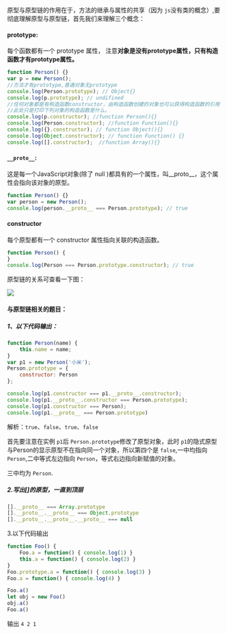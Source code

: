 原型与原型链的作用在于，方法的继承与属性的共享（因为 `js`没有类的概念）,要彻底理解原型与原型链，首先我们来理解三个概念：

#### prototype:

每个函数都有一个 prototype 属性， 注意**对象是没有prototype属性，只有构造函数才有prototype属性。**

```js
function Person() {}
var p = new Person();
//方法才有prototype,普通对象无prototype
console.log(Person.prototype); // Object{} 
console.log(p.prototype); // undifined
//任何对象都是有构造函数constructor，由构造函数创建的对象也可以获得构造函数的引用
//此处只是打印下列对象的构造函数是什么。
console.log(p.constructor); //function Person(){}  
console.log(Person.constructor); //function Function(){} 
console.log({}.constructor); // function Object(){}
console.log(Object.constructor); // function Function() {}
console.log([].constructor);  //function Array(){} 
```

#### `__proto__`:

这是每一个JavaScript对象(除了 null )都具有的一个属性，叫__proto__，这个属性会指向该对象的原型。

```js
function Person() {}
var person = new Person();
console.log(person.__proto__ === Person.prototype); // true
```

#### constructor

每个原型都有一个 constructor 属性指向关联的构造函数。

```js
function Person() {
}
console.log(Person === Person.prototype.constructor); // true
```

原型链的关系可查看一下图：

![](https://img-blog.csdnimg.cn/20210313161251376.png?x-oss-process=image/watermark,type_ZmFuZ3poZW5naGVpdGk,shadow_10,text_aHR0cHM6Ly9ibG9nLmNzZG4ubmV0L3dlaXhpbl80NDkyMDg2Mw==,size_16,color_FFFFFF,t_70)

#### 与原型链相关的题目：

##### 1、以下代码输出：

```js
function Person(name) {
    this.name = name;
}
var p1 = new Person('小米');
Person.prototype = {
    constructor: Person
};

console.log(p1.constructor === p1.__proto__.constructor);
console.log(p1.__proto__.constructor === Person.prototype);
console.log(p1.constructor === Person);
console.log(p1.__proto__ === Person.prototype)
```

解析：`true`、`false`、`true`、`false`

首先要注意在实例 `p1`后 `Person.prototype`修改了原型对象，此时 `p1`的隐式原型与Person的显示原型不在指向同一个对象，所以第四个是 `false`,一中均指向 `Person`,二中等式左边指向 `Person`，等式右边指向新赋值的对象。

三中均为 `Person`.

##### 2.写出[]的原型，一直到顶层

```js
[].__proto__ === Array.prototype
[].__proto__.__proto__ === Object.prototype
[].__proto__.__proto__.__proto__ === null
```

3.以下代码输出

```js
function Foo() {
    Foo.a = function() { console.log(1) }
    this.a = function() { console.log(2) }
}
Foo.prototype.a = function() { console.log(3) }
Foo.a = function() { console.log(4) }

Foo.a()
let obj = new Foo()
obj.a()
Foo.a()
```

输出 `4 2 1`
